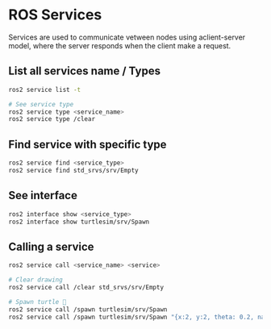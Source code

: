 # ROS Services

Services are used to communicate vetween nodes using aclient-server model, where the server responds when the client make a request.

## List all services name / Types

```bash
ros2 service list -t

# See service type
ros2 service type <service_name>
ros2 service type /clear
```

## Find service with specific type

```bash
ros2 service find <service_type>
ros2 service find std_srvs/srv/Empty
```

## See interface

```bash
ros2 interface show <service_type>
ros2 interface show turtlesim/srv/Spawn
```
## Calling a service

```bash
ros2 service call <service_name> <service>

# Clear drawing
ros2 service call /clear std_srvs/srv/Empty

# Spawn turtle 🐢
ros2 service call /spawn turtlesim/srv/Spawn
ros2 service call /spawn turtlesim/srv/Spawn "{x:2, y:2, theta: 0.2, name:''}"
```
